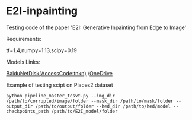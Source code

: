# E2I-inpainting
Testing code of the paper 'E2I: Generative Inpainting from Edge to Image'

Requirements:

tf=1.4,numpy=1.13,scipy=0.19

Models Links:

[BaiduNetDisk(AccessCode:tnkn)](https://pan.baidu.com/s/1rlFJxqetWS6AYBksaaZyNA)
/[OneDrive](https://1drv.ms/u/s!Ap2bi3TSun55lSmGnHbT5Dk3PvSx?e=c5LWBA)

Example of testing scipt on Places2 dataset
```
python pipeline_master_tcsvt.py --img_dir /path/to/corrupted/image/folder --mask_dir /path/to/mask/folder --output_dir /path/to/output/folder --hed_dir /path/to/hed/model --checkpoints_path /path/to/E2I_model/folder
```
